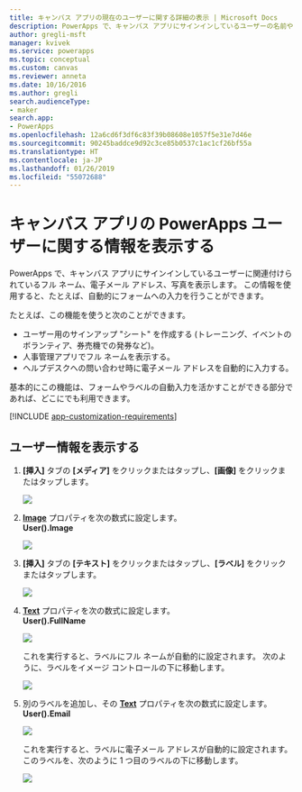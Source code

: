 ```yaml
---
title: キャンバス アプリの現在のユーザーに関する詳細の表示 | Microsoft Docs
description: PowerApps で、キャンバス アプリにサインインしているユーザーの名前や電子メール アドレスを表示する
author: gregli-msft
manager: kvivek
ms.service: powerapps
ms.topic: conceptual
ms.custom: canvas
ms.reviewer: anneta
ms.date: 10/16/2016
ms.author: gregli
search.audienceType:
- maker
search.app:
- PowerApps
ms.openlocfilehash: 12a6cd6f3df6c83f39b08608e1057f5e31e7d46e
ms.sourcegitcommit: 90245baddce9d92c3ce85b0537c1ac1cf26bf55a
ms.translationtype: HT
ms.contentlocale: ja-JP
ms.lasthandoff: 01/26/2019
ms.locfileid: "55072688"
---
```

# <a name="show-information-about-a-powerapps-user-in-a-canvas-app"></a>キャンバス アプリの PowerApps ユーザーに関する情報を表示する

PowerApps で、キャンバス アプリにサインインしているユーザーに関連付けられているフル ネーム、電子メール アドレス、写真を表示します。 この情報を使用すると、たとえば、自動的にフォームへの入力を行うことができます。

たとえば、この機能を使うと次のことができます。

* ユーザー用のサインアップ "シート" を作成する (トレーニング、イベントのボランティア、券売機での発券など)。
* 人事管理アプリでフル ネームを表示する。
* ヘルプデスクへの問い合わせ時に電子メール アドレスを自動的に入力する。

基本的にこの機能は、フォームやラベルの自動入力を活かすことができる部分であれば、どこにでも利用できます。

[!INCLUDE [app-customization-requirements](../../includes/app-customization-requirements.md)]

## <a name="show-user-details"></a>ユーザー情報を表示する

1. **[挿入]** タブの **[メディア]** をクリックまたはタップし、**[画像]** をクリックまたはタップします。
   
   ![][2]
2. **[Image](controls/properties-visual.md)** プロパティを次の数式に設定します。
   <br>**User().Image**
   
    ![][3]
3. **[挿入]** タブの **[テキスト]** をクリックまたはタップし、**[ラベル]** をクリックまたはタップします。  
   
    ![][4]
4. **[Text](controls/properties-core.md)** プロパティを次の数式に設定します。
   <br>**User().FullName**
   
   ![][6]
   
   これを実行すると、ラベルにフル ネームが自動的に設定されます。 次のように、ラベルをイメージ コントロールの下に移動します。
   
   ![][5]
5. 別のラベルを追加し、その **[Text](controls/properties-core.md)** プロパティを次の数式に設定します。
   <br>**User().Email**  
   
    ![][8]
   
    これを実行すると、ラベルに電子メール アドレスが自動的に設定されます。 このラベルを、次のように 1 つ目のラベルの下に移動します。  
   
    ![][7]

[2]: ./media/show-current-user/add-image.png
[3]: ./media/show-current-user/imageproperty.png
[4]: ./media/show-current-user/insertlabel.png
[5]: ./media/show-current-user/label.png
[6]: ./media/show-current-user/textproperty.png
[7]: ./media/show-current-user/secondlabel.png
[8]: ./media/show-current-user/email.png
[9]: ./media/show-current-user/preview.png
